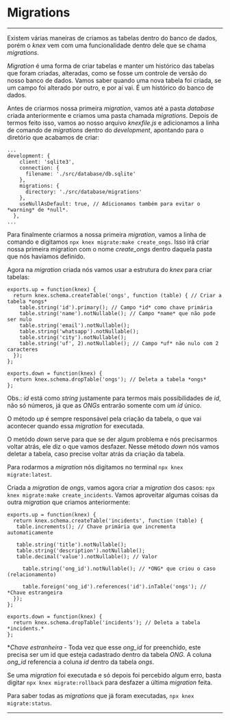 # Migrations

---

Existem várias maneiras de criamos as tabelas dentro do banco de dados, porém o *knex* vem com uma funcionalidade dentro dele que se chama *migrations*.

*Migration* é uma forma de criar tabelas e manter um histórico das tabelas que foram criadas, alteradas, como se fosse um controle de versão do nosso banco de dados. Vamos saber quando uma nova tabela foi criada, se um campo foi alterado por outro, e por aí vai. É um histórico do banco de dados.

Antes de criarmos nossa primeira *migration*, vamos até a pasta *database* criada anteriormente e criamos uma pasta chamada *migrations*. Depois de termos feito isso, vamos ao nosso arquivo *knexfile.js* e adicionamos a linha de comando de *migrations* dentro do *development*, apontando para o diretório que acabamos de criar:

    ...
    development: {
        client: 'sqlite3',
        connection: {
          filename: './src/database/db.sqlite'
        },
        migrations: {
          directory: './src/database/migrations'
        },
        useNullAsDefault: true, // Adicionamos também para evitar o *warning* de *null*.
      },
    ...

Para finalmente criarmos a nossa primeira *migration*, vamos a linha de comando e digitamos `npx knex migrate:make create_ongs`. Isso irá criar nossa primeira migration com o nome *create_ongs* dentro daquela pasta que nós havíamos definido.

Agora na *migration* criada nós vamos usar a estrutura do *knex* para criar tabelas:

    exports.up = function(knex) {
      return knex.schema.createTable('ongs', function (table) { // Criar a tabela *ongs*
        table.string('id').primary(); // Campo *id* como chave primária
        table.string('name').notNullable(); // Campo *name* que não pode ser nulo
        table.string('email').notNullable();
        table.string('whatsapp').notNullable();
        table.string('city').notNullable();
        table.string('uf', 2).notNullable(); // Campo *uf* não nulo com 2 caracteres
      });
    };
    
    exports.down = function(knex) {
      return knex.schema.dropTable('ongs'); // Deleta a tabela *ongs*
    };

Obs.: *id* está como *string* justamente para termos mais possibilidades de *id*, não só números, já que as *ONGs* entrarão somente com um *id* único.

O método *up* é sempre responsável pela criação da tabela, o que vai acontecer quando essa *migration* for executada.

O metódo *down* serve para que se der algum problema e nós precisarmos voltar atrás, ele diz o que vamos desfazer. Nesse método *down* nós vamos deletar a tabela, caso precise voltar atrás da criação da tabela.

Para rodarmos a *migration* nós digitamos no terminal `npx knex migrate:latest`.

Criada a *migration* de *ongs*, vamos agora criar a *migration* dos casos: `npx knex migrate:make create_incidents`. Vamos aproveitar algumas coisas da outra *migration* que criamos anteriormente:

    exports.up = function(knex) {
      return knex.schema.createTable('incidents', function (table) {
       table.increments(); // Chave primária que incrementa automaticamente
    
       table.string('title').notNullable();
       table.string('description').notNullable();
       table.decimal('value').notNullable(); // Valor
    
    	 table.string('ong_id').notNullable(); // *ONG* que criou o caso (relacionamento)
    
    	 table.foreign('ong_id').references('id').inTable('ongs'); // *Chave estrangeira
      });
    };
    
    exports.down = function(knex) {
      return knex.schema.dropTable('incidents'); // Deleta a tabela *incidents.*
    };

**Chave estranheira* - Toda vez que esse *ong_id* for preenchido, este precisa ser um id que esteja cadastrado dentro da tabela *ONG.* A coluna *ong_id* referencia a coluna *id* dentro da tabela *ongs*.

Se uma *migration* foi executada e só depois foi percebido algum erro, basta digitar `npx knex migrate:rollback` para desfazer a última *migration* feita.

Para saber todas as *migrations* que já foram executadas, `npx knex migrate:status`.

---